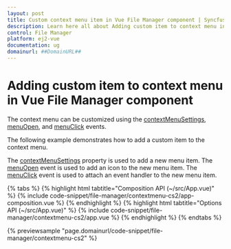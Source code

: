 ```yaml
---
layout: post
title: Custom context menu item in Vue File Manager component | Syncfusion
description: Learn here all about Adding custom item to context menu in Syncfusion Vue File Manager component of Syncfusion Essential JS 2 and more.
control: File Manager
platform: ej2-vue
documentation: ug
domainurl: ##DomainURL##
---
```


# Adding custom item to context menu in Vue File Manager component

The context menu can be customized using the [contextMenuSettings](https://ej2.syncfusion.com/vue/documentation/api/file-manager/#contextmenusettings), [menuOpen](https://ej2.syncfusion.com/vue/documentation/api/file-manager/#menuopen), and [menuClick](https://ej2.syncfusion.com/vue/documentation/api/file-manager/#menuclick) events.

The following example demonstrates how to add a custom item to the context menu.

The [contextMenuSettings](https://ej2.syncfusion.com/vue/documentation/api/file-manager/#contextmenusettings) property is used to add a new menu item. The [menuOpen](https://ej2.syncfusion.com/vue/documentation/api/file-manager/#menuopen) event is used to add an icon to the new menu item. The [menuClick](https://ej2.syncfusion.com/vue/documentation/api/file-manager/#menuclick) event is used to attach an event handler to the new menu item.

{% tabs %}
{% highlight html tabtitle="Composition API (~/src/App.vue)" %}
{% include code-snippet/file-manager/contextmenu-cs2/app-composition.vue %}
{% endhighlight %}
{% highlight html tabtitle="Options API (~/src/App.vue)" %}
{% include code-snippet/file-manager/contextmenu-cs2/app.vue %}
{% endhighlight %}
{% endtabs %}
        
{% previewsample "page.domainurl/code-snippet/file-manager/contextmenu-cs2" %}